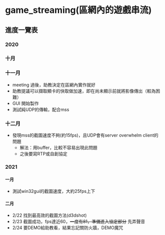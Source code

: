# game_streaming(區網內的遊戲串流)

## 進度一覽表

### 2020

### 十月

### 十一月

+ meeting 過後，助教決定在區網內實作就好
+ 助教提議可以擷取顯卡的快取做加速，即在尚未顯示前就將影像傳出（較為困難）
+ GUI 開始製作
+ 測試純UDP的傳輸，配合mss

### 十二月

+ 發現mss的截圖速度不夠(約15fps)，且UDP會有server overwhelm client的問題
    + 解法：用buffer，比較不容易出現此問題
    + 之後要寫RTP或自創協定

### 2021

#### 一月

+ 測試win32gui的截圖速度，大約25fps上下

#### 二月

+ 2/22 找到最高效的截圖方法(d3dshot)
+ 2/23 截圖成功，fps達近60，~~一度有81，準備進入協定部分~~ 先弄聲音
+ 2/24 要DEMO給助教看，結果忘記關防火牆，DEMO魔咒